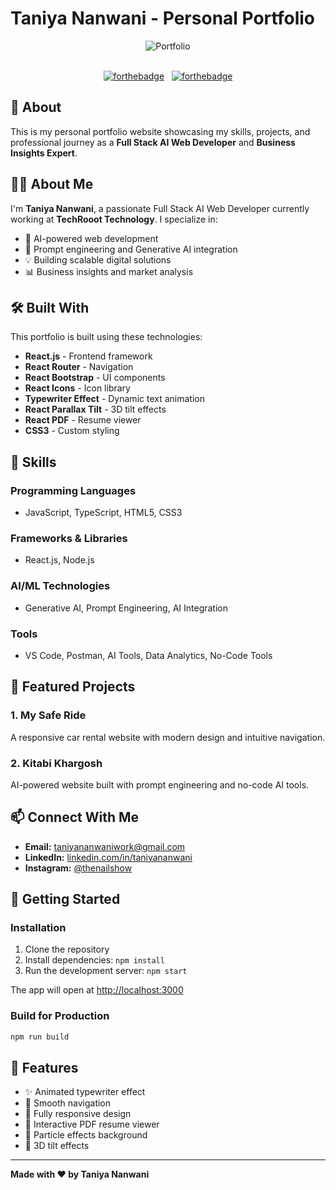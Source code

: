 # Taniya Nanwani - Personal Portfolio

<div align="center">
  <img alt="Portfolio" src="./Images/readme-img1.png" />
</div>

<br/>

<center>

[![forthebadge](https://forthebadge.com/images/badges/built-with-love.svg)](https://forthebadge.com) &nbsp;
[![forthebadge](https://forthebadge.com/images/badges/made-with-javascript.svg)](https://forthebadge.com)

</center>

## 🌟 About

This is my personal portfolio website showcasing my skills, projects, and professional journey as a **Full Stack AI Web Developer** and **Business Insights Expert**.

## 👩‍💻 About Me

I'm **Taniya Nanwani**, a passionate Full Stack AI Web Developer currently working at **TechRooot Technology**. I specialize in:

- 🤖 AI-powered web development
- 🎯 Prompt engineering and Generative AI integration
- 💡 Building scalable digital solutions
- 📊 Business insights and market analysis

## 🛠️ Built With

This portfolio is built using these technologies:

- **React.js** - Frontend framework
- **React Router** - Navigation
- **React Bootstrap** - UI components
- **React Icons** - Icon library
- **Typewriter Effect** - Dynamic text animation
- **React Parallax Tilt** - 3D tilt effects
- **React PDF** - Resume viewer
- **CSS3** - Custom styling

## 💼 Skills

### Programming Languages
- JavaScript, TypeScript, HTML5, CSS3

### Frameworks & Libraries
- React.js, Node.js

### AI/ML Technologies
- Generative AI, Prompt Engineering, AI Integration

### Tools
- VS Code, Postman, AI Tools, Data Analytics, No-Code Tools

## 🚀 Featured Projects

### 1. My Safe Ride
A responsive car rental website with modern design and intuitive navigation.

### 2. Kitabi Khargosh
AI-powered website built with prompt engineering and no-code AI tools.

## 📫 Connect With Me

- **Email:** taniyananwaniwork@gmail.com
- **LinkedIn:** [linkedin.com/in/taniyananwani](https://www.linkedin.com/in/taniyananwani)
- **Instagram:** [@thenailshow](https://www.instagram.com/thenailshow)

## 🚀 Getting Started

### Installation

1. Clone the repository
2. Install dependencies: `npm install`
3. Run the development server: `npm start`

The app will open at [http://localhost:3000](http://localhost:3000)

### Build for Production

```bash
npm run build
```

## 🎨 Features

- ✨ Animated typewriter effect
- 🎯 Smooth navigation
- 📱 Fully responsive design
- 📄 Interactive PDF resume viewer
- 🌟 Particle effects background
- 💫 3D tilt effects

---

**Made with ❤️ by Taniya Nanwani**
